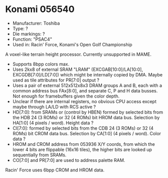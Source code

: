 # Konami 056540

 * Manufacturer: Toshiba
 * Type: ?
 * Die markings: ?
 * Function: "PSAC4"
 * Used in: Racin' Force, Konami's Open Golf Championship
 
A voxel-like terrain height processor. Currently unsupported in MAME.

 * Supports 8bpp colors max.
 * Uses 2kx8 of external SRAM "LRAM" (EXCGAB[10:0]/LA[10:0], EXCGDB[7:0]/LD[7:0]) which might be internally copied by DMA. Maybe used as tile attributes for PR[7:0] output ?
 * Uses a pair of external 512x512x8x3 DRAM groups A and B, each with a common address bus FAx[8:0], and separate C, P and H data busses. Not enough for framebuffers given the color depth.
 * Unclear if there are internal registers, no obvious CPU access except maybe through LA/LD with RCS active ?
 * HD[7:0]: from SRAMs or (control by HBEN) formed by selected bits from the HDB 24 (3 ROMs) or 32 (4 ROMs) bit HROM data bus. Selection by HA[1:0] (4 pixels / word). Height data ?
 * CI[7:0]: formed by selected bits from the CDB 24 (3 ROMs) or 32 (4 ROMs) bit CROM data bus. Selection by CA[1:0] (4 pixels / word). Color data ?
 * HROM and CROM address from 053936 X/Y coords, from which the lower 4 bits are flippable (16x16 tiles), the higher bits are looked up sequentially from SRAMs.
 * CO[7:0] and PR[7:0] are used to address palette RAM.
 
 Racin' Force uses 6bpp CROM and HROM data.
 
